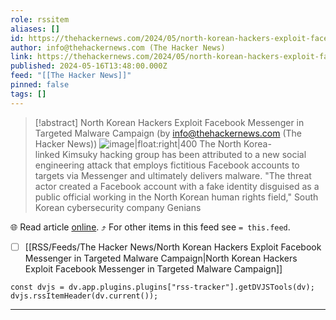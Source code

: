 ```yaml
---
role: rssitem
aliases: []
id: https://thehackernews.com/2024/05/north-korean-hackers-exploit-facebook.html
author: info@thehackernews.com (The Hacker News)
link: https://thehackernews.com/2024/05/north-korean-hackers-exploit-facebook.html
published: 2024-05-16T13:48:00.000Z
feed: "[[The Hacker News]]"
pinned: false
tags: []
---
```


> [!abstract] North Korean Hackers Exploit Facebook Messenger in Targeted Malware Campaign (by info@thehackernews.com (The Hacker News))
> ![image|float:right|400](https://blogger.googleusercontent.com/img/b/R29vZ2xl/AVvXsEi0CgQjTGmGSfRS1sg_daBIAU-YSbp-JtU2wJUNbsvH_Z7lMjjdGBl1RMbetEr4oFfmuHwcDQFYa6CtTZYbI3UzTjzIs6sqIbAEBIH9VqH1hUdZz9OFPtEpUGXAzEw-6Njmcbngrrx3SoZN5DFEC3txh9Q9GTUkI123G9pXWKuBp7O7DwhMqnuGdf37Mqhm/s1600/hack.png) The North Korea-linked Kimsuky hacking group has been attributed to a new social engineering attack that employs fictitious Facebook accounts to targets via Messenger and ultimately delivers malware. "The threat actor created a Facebook account with a fake identity disguised as a public official working in the North Korean human rights field," South Korean cybersecurity company Genians

🌐 Read article [online](https://thehackernews.com/2024/05/north-korean-hackers-exploit-facebook.html). ⤴ For other items in this feed see `= this.feed`.

- [ ] [[RSS/Feeds/The Hacker News/North Korean Hackers Exploit Facebook Messenger in Targeted Malware Campaign|North Korean Hackers Exploit Facebook Messenger in Targeted Malware Campaign]]

~~~dataviewjs
const dvjs = dv.app.plugins.plugins["rss-tracker"].getDVJSTools(dv);
dvjs.rssItemHeader(dv.current());
~~~

- - -


